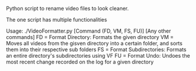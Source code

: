 Python script to rename video files to look cleaner.

The one script has multiple functionalities

Usage: ./VideoFormatter.py [Command (FD, VM, FS, FU)] [Any other commands]
FD = Format Directory: Formats the given directory
VM = Moves all videos from the gisven directory into a certain folder, and sorts them into their respective sub folders
FS = Format Subdirectories: Formats an entire directory's subdirectories using VF
FU = Format Undo: Undoes the most recent change recorded on the log for a given directory

